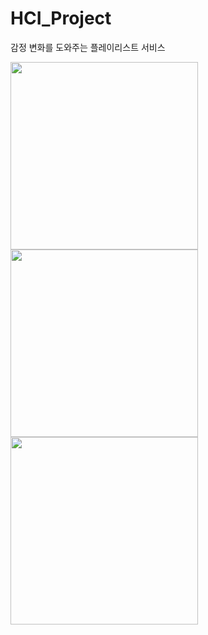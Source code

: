 # HCI_Project
감정 변화를 도와주는 플레이리스트 서비스

<img src="https://github.com/narlo23/HCI_Project/assets/77222481/f83c6a3e-6065-4db6-98ba-1dd4828d0b1f" width=300>
<img src="https://github.com/narlo23/HCI_Project/assets/77222481/547b04ca-5b62-45ef-bc82-d83cc974c786" width=300>
<img src="https://github.com/narlo23/HCI_Project/assets/77222481/82a82873-0134-4398-8cbf-d470f94142ab" width=300>
